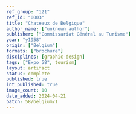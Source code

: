 ```yaml
---
ref_group: "121"
ref_id: "0003"
title: "Chateaux de Belgique"
author_name: ["unknown author"]
publisher: ["Commissariat Général au Turisme"]
year: "y1958"
origin: ["Belgium"]
formats: ["brochure"]
disciplines: [graphic-design]
tags: ["Expo 58", tourism]
layout: artifact
status: complete
published: true
int_published: true
image_count: 10
date_added: 2024-04-21
batch: 58/belgium/1
---
```

